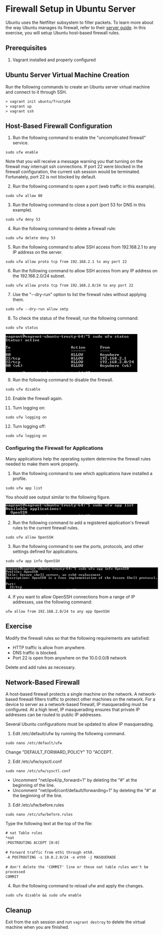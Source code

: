 Firewall Setup in Ubuntu Server
=====================================

Ubuntu uses the Netfilter subsystem to filter packets. To learn more about the way Ubuntu manages its firewall, refer to their [server guide](https://help.ubuntu.com/14.04/serverguide/firewall.html). In this exercise, you will setup Ubuntu host-based firewall rules.

Prerequisites
---------------------
1. Vagrant installed and properly configured


Ubuntu Server Virtual Machine Creation
---------------------------------------

Run the following commands to create an Ubuntu server virtual machine and connect to it through SSH.

```
> vagrant init ubuntu/Trusty64
> vagrant up
> vagrant ssh
```

Host-Based Firewall Configuration
---------------------------------

1. Run the following command to enable the "uncomplicated firewall" service.

```
sudo ufw enable
```

Note that you will receive a message warning you that turning on the firewall may interrupt ssh connections. If port 22 were blocked in the firewall configuration, the current ssh session would be terminated. Fortunately, port 22 is not blocked by default.

2. Run the following command to open a port (web traffic in this example).

```
sudo ufw allow 80
```

3. Run the following command to close a port (port 53 for DNS in this example).

```
sudo ufw deny 53
```

4. Run the following command to delete a firewall rule:

```
sudo ufw delete deny 53
```

5. Run the following command to allow SSH access from 192.168.2.1 to any IP address on the server.

```
sudo ufw allow proto tcp from 192.168.2.1 to any port 22
```

6. Run the following command to allow SSH access from any IP address on the 192.168.2.0/24 subnet.

```
sudo ufw allow proto tcp from 192.168.2.0/24 to any port 22
```

7. Use the "--dry-run" option to list the firewall rules without applying them.

```
sudo ufw --dry-run allow smtp
```

8. To check the status of the firewall, run the following command:

```
sudo ufw status
```

![Firewall Status](status.png "status")

9. Run the following command to disable the firewall.

```
sudo ufw disable
```

10. Enable the firewall again.

11. Turn logging on:

```
sudo ufw logging on
```

12. Turn logging off:

```
sudo ufw logging on
```

### Configuring the Firewall for Applications


Many applications help the operating system determine the firewall rules needed to make them work properly.

1. Run the following command to see which applications have installed a profile.

```
sudo ufw app list
```

You should see output similar to the following figure.

![Application List](application-list.png "application-list")

2. Run the following command to add a registered application's firewall rules to the current firewall rules.

```
sudo ufw allow OpenSSH
```

3. Run the following command to see the ports, protocols, and other settings defined for applications.

```
sudo ufw app info OpenSSH
```

![OpenSSH Firewall Rules](openssh.png "openssh")

4. If you want to allow OpenSSH connections from a range of IP addresses, use the following command:

```
ufw allow from 192.168.2.0/24 to any app OpenSSH
```

Exercise
-----------------------------------
Modify the firewall rules so that the following requirements are satisfied:

  - HTTP traffic is allow from anywhere.
  - DNS traffic is blocked.
  - Port 22 is open from anywhere on the 10.0.0.0/8 network

Delete and add rules as necessary.

Network-Based Firewall
-------------------------------------
A host-based firewall protects a single machine on the network. A network-based firewall filters traffic to protect other machines on the network. For a device to server as a network-based firewall, IP masquerading must be configured. At a high level, IP masquerading ensures that private IP addresses can be routed to public IP addresses.

Several Ubuntu configurations must be updated to allow IP masquerading.

1. Edit /etc/default/ufw by running the following command.

```
sudo nano /etc/default/ufw
```

Change "DEFAULT_FORWARD_POLICY" TO "ACCEPT.

2. Edit /etc/ufw/sysctl.conf

```
sudo nano /etc/ufw/sysctl.conf
```

  - Uncomment "net/ipv4/ip_forward=1" by deleting the "#" at the beginning of the line.
  - Uncomment "net/ipv6/conf/default/forwarding=1" by deleting the "#" at the beginning of the line.

3. Edit /etc/ufw/before.rules

```
sudo nano /etc/ufw/before.rules
```

Type the following text at the top of the file:

```
# nat Table rules
*nat
:POSTROUTING ACCEPT [0:0]

# Forward traffic from eth1 through eth0.
-A POSTROUTING -s 10.0.2.0/24 -o eth0 -j MASQUERADE

# don't delete the 'COMMIT' line or these nat table rules won't be processed
COMMIT
```

4. Run the following command to reload ufw and apply the changes.

```
sudo ufw disable && sudo ufw enable
```

Cleanup
----------------------------

Exit from the ssh session and run `vagrant destroy` to delete the virtual machine when you are finished.